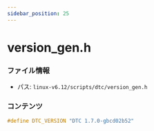 ```yaml
---
sidebar_position: 25
---
```

# version_gen.h

### ファイル情報

- パス: `linux-v6.12/scripts/dtc/version_gen.h`

### コンテンツ

```h
#define DTC_VERSION "DTC 1.7.0-gbcd02b52"

```
